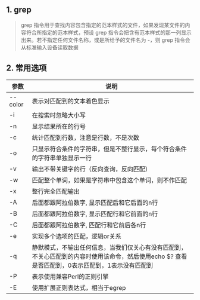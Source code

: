 ## 1. grep

> grep 指令用于查找内容包含指定的范本样式的文件，如果发现某文件的内容符合所指定的范本样式，预设 grep 指令会把含有范本样式的那一列显示出来。若不指定任何文件名称，或是所给予的文件名为 -，则 grep 指令会从标准输入设备读取数据

## 2. 常用选项

参数 | 说明
-- | --
--color | 表示对匹配到的文本着色显示
-i | 在搜索时忽略大小写
-n | 显示结果所在的行号
-c | 统计匹配到行数，注意是行数，不是次数
-o | 只显示符合条件的字符串，但是不整行显示，每个符合条件的字符串单独显示一行
-v | 输出不带关键字的行（反向查询，反向匹配）
-w | 匹配整个单词，如果是字符串中包含这个单词，则不作匹配
-x | 整行完全匹配输出
-A| 后面都跟阿拉伯数字, 显示匹配后和它后面的n行
-B | 后面都跟阿拉伯数字, 显示匹配行和它前面的n行
-C | 后面都跟阿拉伯数字, 匹配行和它前后各n行
-e | 实现多个选项的匹配，逻辑or关系
-q | 静默模式，不输出任何信息，当我们仅关心有没有匹配到，不关心匹配到的内容时使用该命令，然后使用echo $? 查看是否匹配到，0表示匹配到，1表示没有匹配到
-P | 表示使用兼容Perl的正则引擎
-E | 使用扩展正则表达式，相当于egrep
